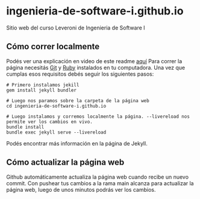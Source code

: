 # ingenieria-de-software-i.github.io
Sitio web del curso Leveroni de Ingenieria de Software I

## Cómo correr localmente
Podés ver una explicación en video de este readme [aquí](https://youtu.be/cNCuhskP_Ks)
Para correr la página necesitás [Git](https://git-scm.com/downloads) y [Ruby](https://www.ruby-lang.org/es/downloads/) instalados en tu computadora. Una vez que cumplas esos requisitos debés seguir los siguientes pasos:

```
# Primero instalamos jekill
gem install jekyll bundler

# Luego nos paramos sobre la carpeta de la página web
cd ingenieria-de-software-i.github.io

# Luego instalamos y corremos localmente la página. --livereload nos permite ver los cambios en vivo.
bundle install
bundle exec jekyll serve --livereload
```

Podés encontrar más información en la página de Jekyll.

## Cómo actualizar la página web
Github automáticamente actualiza la página web cuando recibe un nuevo commit. Con pushear tus cambios a la rama main alcanza para actualizar la página web, luego de unos minutos podrás ver los cambios. 

